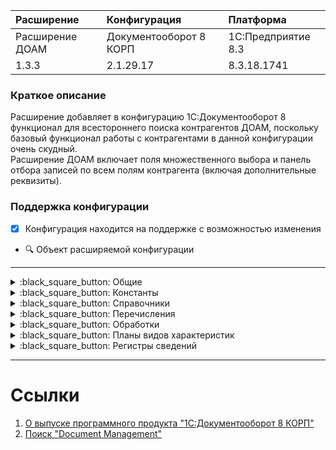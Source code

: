 | Расширение      | Конфигурация           | Платформа 
| :---            | :---                   | :--- 
| Расширение ДОАМ | Документооборот 8 КОРП | 1С:Предприятие 8.3 
| 1.3.3           | 2.1.29.17              | 8.3.18.1741 

### Краткое описание

Расширение добавляет в конфигурацию 1С:Документооборот 8 функционал для 
всестороннего поиска контрагентов ДОАМ, поскольку базовый функционал работы 
с контрагентами в данной конфигурации очень скудный.  
Расширение ДОАМ включает поля множественного выбора и панель отбора записей по 
всем полям контрагента (включая дополнительные реквизиты).

### Поддержка конфигурации

- [x] Конфигурация находится на поддержке с возможностью изменения
- :mag: Объект расширяемой конфигурации

---
<details>
<summary>:black_square_button: Общие</summary><br />
  
  - Подсистемы  
    - [x] ДОАМ [+Командный интерфейс]
  - Общие модули  
    - [x] ОбщийДОАМ [+]  
    - [ ] ОбщийДОАМКлиентСервер
  - Роли  
    - [x] ДобавлениеИзменениеКонтрагентов :mag: [+Права]
  - Функциональные опции  
    - [x] ВестиУчетФактическихТрудозатрат  
    - [x] ДокументооборотИспользоватьОграничениеПравДоступа  
    - [x] ИспользоватьБизнесПроцессыИЗадачи  
    - [x] ИспользоватьДополнительныеРеквизитыИСведения
  - Общие команды  
    - [x] СоздатьПисьмоНаОсновании  
    - [x] ДополнительныеСведенияКоманднаяПанель  
    - [x] СозданиеСвязанныхОбъектов  
    - [x] СоздатьПроцесс :mag:
  - Общие картинки  
    - [x] ДобавитьВОтчет  
    - [x] ЗаполнитьФорму  
    - [x] ПиктограммыЭлементов
  - Элементы стиля  
    - [x] ТекстНевыбраннойКартинкиЦвет  
    - [x] ФонУправляющегоПоля

</details>
<details>
<summary>:black_square_button: Константы</summary><br />

  - [x] ИспользоватьБизнесПроцессыИЗадачи  
  - [x] БанковскиеСчета  
  - [x] ЗначенияСвойствОбъектовИерархия

</details>
<details>
<summary>:black_square_button: Справочники</summary><br />

  - [x] Контрагенты  
  - [x] КонтактныеЛица  
  - [x] БанковскиеСчета  
  - [x] Контроль  
  - [x] Мероприятия  
  - [x] ФизическиеЛица  
  - [x] Пользователи  
  - [x] ГруппыДоступаКонтрагентов  
  - [x] ЗаписиРабочегоКалендаря  
  - [x] НаборыДополнительныхРеквизитовИСведений  
  - [x] ЗначенияСвойствОбъектовИерархия  
  - [x] ЗначенияСвойствОбъектов  
  - [x] Организации  
  - [x] Валюты  
  - [x] КлассификаторБанков

</details>
<details>
<summary>:black_square_button: Перечисления</summary><br />

  - [x] СпособыУказанияВремени  
  - [x] ЮрФизЛицо  
  - [x] СтадииВзаимодействия  
  - [x] ТипыКонтролирующихОрганов

</details>
<details>
<summary>:black_square_button: Обработки</summary><br />

  - [ ] РасшДОАМ_СписокКонтрагентов

</details>
<details>
<summary>:black_square_button: Планы видов характеристик</summary><br />
  
  - [x] ДополнительныеРеквизитыИСведения
  
</details>
<details>
<summary>:black_square_button: Регистры сведений</summary><br />
  
  - [x] ДокументыФизическихЛиц :mag: [+Модуль менеджера]
  
</details>

---
# Ссылки

1. [О выпуске программного продукта "1С:Документооборот 8 КОРП"](//1c.ru/news/info.jsp?id=12846)
2. [Поиск "Document Management"](//edt.1c.ru/search/?q=Document+Management&where=edt)

